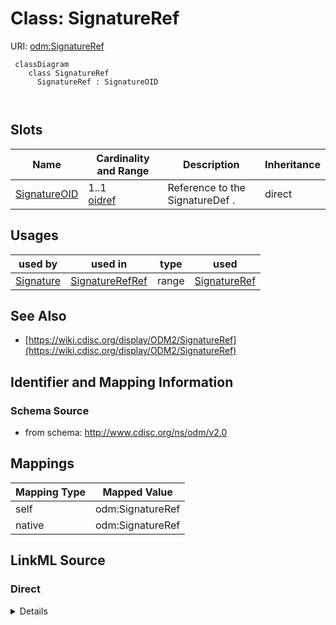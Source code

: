 # Class: SignatureRef



URI: [odm:SignatureRef](http://www.cdisc.org/ns/odm/v2.0/SignatureRef)



```mermaid
 classDiagram
    class SignatureRef
      SignatureRef : SignatureOID
        
      
```




<!-- no inheritance hierarchy -->


## Slots

| Name | Cardinality and Range | Description | Inheritance |
| ---  | --- | --- | --- |
| [SignatureOID](SignatureOID.md) | 1..1 <br/> [oidref](oidref.md) | Reference to the SignatureDef . | direct |





## Usages

| used by | used in | type | used |
| ---  | --- | --- | --- |
| [Signature](Signature.md) | [SignatureRefRef](SignatureRefRef.md) | range | [SignatureRef](SignatureRef.md) |






## See Also

* [https://wiki.cdisc.org/display/ODM2/SignatureRef](https://wiki.cdisc.org/display/ODM2/SignatureRef)

## Identifier and Mapping Information







### Schema Source


* from schema: http://www.cdisc.org/ns/odm/v2.0





## Mappings

| Mapping Type | Mapped Value |
| ---  | ---  |
| self | odm:SignatureRef |
| native | odm:SignatureRef |





## LinkML Source

<!-- TODO: investigate https://stackoverflow.com/questions/37606292/how-to-create-tabbed-code-blocks-in-mkdocs-or-sphinx -->

### Direct

<details>
```yaml
name: SignatureRef
from_schema: http://www.cdisc.org/ns/odm/v2.0
see_also:
- https://wiki.cdisc.org/display/ODM2/SignatureRef
slots:
- SignatureOID
slot_usage:
  SignatureOID:
    name: SignatureOID
    description: Reference to the SignatureDef .
    comments:
    - 'Required

      range:oidref'
    domain_of:
    - SignatureRef
    range: oidref
    required: true
class_uri: odm:SignatureRef

```
</details>

### Induced

<details>
```yaml
name: SignatureRef
from_schema: http://www.cdisc.org/ns/odm/v2.0
see_also:
- https://wiki.cdisc.org/display/ODM2/SignatureRef
slot_usage:
  SignatureOID:
    name: SignatureOID
    description: Reference to the SignatureDef .
    comments:
    - 'Required

      range:oidref'
    domain_of:
    - SignatureRef
    range: oidref
    required: true
attributes:
  SignatureOID:
    name: SignatureOID
    description: Reference to the SignatureDef .
    comments:
    - 'Required

      range:oidref'
    from_schema: http://www.cdisc.org/ns/odm/v2.0
    rank: 1000
    alias: SignatureOID
    owner: SignatureRef
    domain_of:
    - SignatureRef
    range: oidref
    required: true
class_uri: odm:SignatureRef

```
</details>
